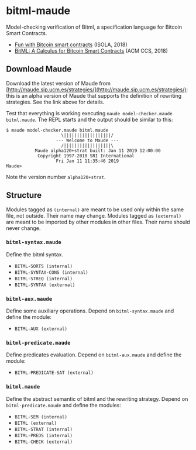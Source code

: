 # bitml-maude
Model-checking verification of Bitml, a specification language for Bitcoin Smart Contracts.

- [Fun with Bitcoin smart contracts](https://eprint.iacr.org/2018/398.pdf) (ISOLA, 2018)
- [BitML: A Calculus for Bitcoin Smart Contracts](https://eprint.iacr.org/2018/122.pdf) (ACM CCS, 2018)

## Download Maude
Download the latest version of Maude from [http://maude.sip.ucm.es/strategies/](http://maude.sip.ucm.es/strategies/):
this is an alpha version of Maude that supports the definition of rewriting strategies. See the link above for details.

Test that everything is working executing `maude model-checker.maude bitml.maude`.
The REPL starts and the output should be similar to this:

```shell
$ maude model-checker.maude bitml.maude
                     \||||||||||||||||||/
                   --- Welcome to Maude ---
                     /||||||||||||||||||\
           Maude alpha120+strat built: Jan 11 2019 12:00:00
            Copyright 1997-2018 SRI International
                   Fri Jan 11 11:35:46 2019
Maude> 
```

Note the version number `alpha120+strat`.


## Structure

Modules tagged as `(internal)` are meant to be used only within the same file, not outside. Their name may change.
Modules tagged as `(external)` are meant to be imported by other modules in other files. Their name should never change.

### `bitml-syntax.maude`
Define the bitml syntax.
  
  - `BITML-SORTS (internal)`
  - `BITML-SYNTAX-CONS (internal)`
  - `BITML-STREQ (internal)`
  - `BITML-SYNTAX (external)`

### `bitml-aux.maude`
Define some auxiliary operations.
Depend on `bitml-syntax.maude` and define the module:

  - `BITML-AUX (external)`

### `bitml-predicate.maude`
Define predicates evaluation.
Depend on `bitml-aux.maude` and define the module:

  - `BITML-PREDICATE-SAT (external)`

### `bitml.maude`
Define the abstract semantic of bitml and the rewriting strategy.
Depend on `bitml-predicate.maude` and define the modules:

  - `BITML-SEM (internal)`
  - `BITML (external)`
  - `BITML-STRAT (internal)`
  - `BITML-PREDS (internal)`
  - `BITML-CHECK (external)`



